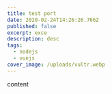 ```yaml
---
title: test port
date: 2020-02-24T14:26:26.766Z
published: false
excerpt: exce
description: desc
tags:
  - nodejs
  - vuejs
cover_image: /uploads/vultr.webp
---
```

content
